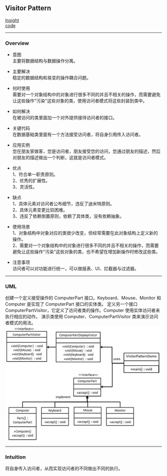 ## Visitor Pattern
[Insight](https://www.runoob.com/design-pattern/visitor-pattern.html)  
[code](../../../Code/CS/DesignPatterns/VisitorPattern.py)

---
### Overview  
* 意图  
主要将数据结构与数据操作分离。

* 主要解决  
稳定的数据结构和易变的操作耦合问题。

* 何时使用  
需要对一个对象结构中的对象进行很多不同的并且不相关的操作，而需要避免让这些操作"污染"这些对象的类，使用访问者模式将这些封装到类中。

* 如何解决  
在被访问的类里面加一个对外提供接待访问者的接口。

* 关键代码  
在数据基础类里面有一个方法接受访问者，将自身引用传入访问者。

* 应用实例  
您在朋友家做客，您是访问者，朋友接受您的访问，您通过朋友的描述，然后对朋友的描述做出一个判断，这就是访问者模式。

* 优点  
1、符合单一职责原则。   
2、优秀的扩展性。   
3、灵活性。

* 缺点  
1、具体元素对访问者公布细节，违反了迪米特原则。   
2、具体元素变更比较困难。   
3、违反了依赖倒置原则，依赖了具体类，没有依赖抽象。

* 使用场景  
1、对象结构中对象对应的类很少改变，但经常需要在此对象结构上定义新的操作。   
2、需要对一个对象结构中的对象进行很多不同的并且不相关的操作，而需要避免让这些操作"污染"这些对象的类，也不希望在增加新操作时修改这些类。

* 注意事项  
访问者可以对功能进行统一，可以做报表、UI、拦截器与过滤器。

---
### UML  
创建一个定义接受操作的 ComputerPart 接口。Keyboard、Mouse、Monitor 和 Computer 是实现了 ComputerPart 接口的实体类。
定义另一个接口 ComputerPartVisitor，它定义了访问者类的操作。Computer 使用实体访问者来执行相应的动作。
演示类使用 Computer、ComputerPartVisitor 类来演示访问者模式的用法。  
![](src/uml_0.png)  

---
### Intuition  
将自身传入访问者，从而实现访问者的不同做出不同的执行。